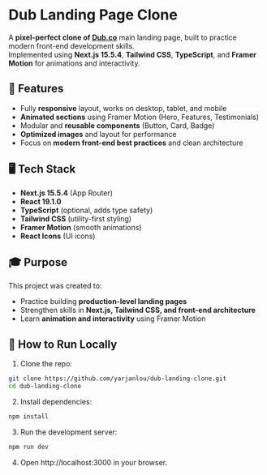 # Dub Landing Page Clone

A **pixel-perfect clone of [Dub.co](https://dub.co)** main landing page, built to practice modern front-end development skills.  
Implemented using **Next.js 15.5.4**, **Tailwind CSS**, **TypeScript**, and **Framer Motion** for animations and interactivity.

## 🚀 Features

- Fully **responsive** layout, works on desktop, tablet, and mobile  
- **Animated sections** using Framer Motion (Hero, Features, Testimonials)  
- Modular and **reusable components** (Button, Card, Badge)  
- **Optimized images** and layout for performance  
- Focus on **modern front-end best practices** and clean architecture  


## 🖥️ Tech Stack

- **Next.js 15.5.4** (App Router)  
- **React 19.1.0**  
- **TypeScript** (optional, adds type safety)  
- **Tailwind CSS** (utility-first styling)  
- **Framer Motion** (smooth animations)  
- **React Icons** (UI icons) 

## 🎓 Purpose

This project was created to:

- Practice building **production-level landing pages**  
- Strengthen skills in **Next.js, Tailwind CSS, and front-end architecture**  
- Learn **animation and interactivity** using Framer Motion  

## 📌 How to Run Locally

1. Clone the repo:

```bash
git clone https://github.com/yarjanlou/dub-landing-clone.git
cd dub-landing-clone
```

2. Install dependencies:

```bash
npm install
```

3. Run the development server:

```bash
npm run dev
```

4. Open http://localhost:3000 in your browser.